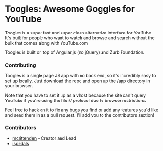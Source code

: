 Toogles: Awesome Goggles for YouTube
====================================

Toogles is a super fast and super clean alternative interface for YouTube.
It's built for people who want to watch and browse and search without the
bulk that comes along with YouTube.com

Toogles is built on top of Angular.js (no jQuery) and Zurb Foundation.

### Contributing

Toogles is a single page JS app with no back end, so it's incredibly easy
to set up locally. Just download the repo and open up the /app directory in
your browser.

Note that you have to set it up as a vhost because the site
can't query YouTube if you're using the file:// protocol due to browser
restrictions.

Feel free to hack on it to fix any bugs you find or add any features you'd
like and send them in as a pull request. I'll add you to the contributors section!

### Contributors

- [mcrittenden](http://github.com/mikecrittenden) - Creator and Lead
- [ispedals](https://github.com/ispedals)
